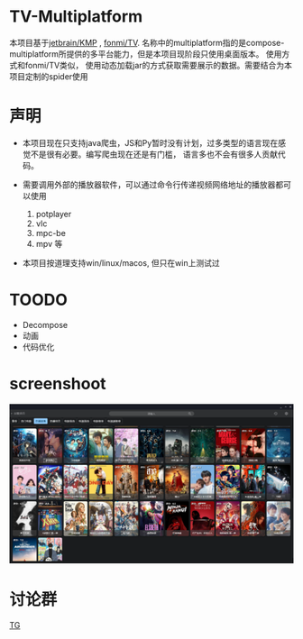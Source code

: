 # TV-Multiplatform
本项目基于[jetbrain/KMP](https://github.com/JetBrains/compose-multiplatform-desktop-template#readme)
, [fonmi/TV](https://github.com/FongMi/TV). 名称中的multiplatform指的是compose-multiplatform所提供的多平台能力，但是本项目现阶段只使用桌面版本。
使用方式和fonmi/TV类似， 使用动态加载jar的方式获取需要展示的数据。需要结合为本项目定制的spider使用

# 声明
- 本项目现在只支持java爬虫，JS和Py暂时没有计划，过多类型的语言现在感觉不是很有必要。编写爬虫现在还是有门槛， 语言多也不会有很多人贡献代码。

- 需要调用外部的播放器软件，可以通过命令行传递视频网络地址的播放器都可以使用
  1. potplayer
  2. vlc
  3. mpc-be
  4. mpv 等
- 本项目按道理支持win/linux/macos, 但只在win上测试过

# TOODO
- Decompose
- 动画
- 代码优化
  
# screenshoot
![](readme_images\home.png)

# 讨论群
[TG](https://t.me/tv_multiplatform)